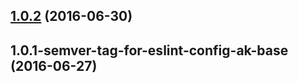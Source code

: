 <a name="1.0.2"></a>
## [1.0.2](https://aui-team-bot/https://bitbucket.org/atlassian/atlaskit-spike/compare/1.0.1-semver-tag-for-eslint-config-ak-base...v1.0.2) (2016-06-30)



<a name="1.0.1-semver-tag-for-eslint-config-ak-base"></a>
## 1.0.1-semver-tag-for-eslint-config-ak-base (2016-06-27)



